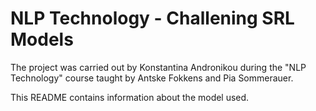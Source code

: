 # NLP Technology - Challening SRL Models

The project was carried out by Konstantina Andronikou during the "NLP Technology" course taught by Antske Fokkens and Pia Sommerauer.

This README contains information about the model used. 
